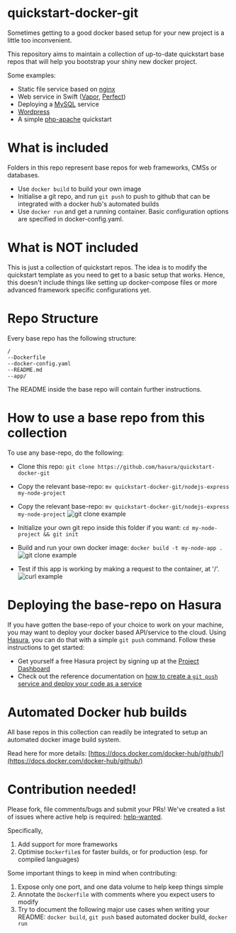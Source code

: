 # quickstart-docker-git

Sometimes getting to a good docker based setup for your new project is a
little too inconvenient.

This repository aims to maintain a collection of up-to-date quickstart base
repos that will help you bootstrap your shiny new docker project.

Some examples:
- Static file service based on [nginx](https://github.com/hasura/quickstart-docker-git/tree/master/nginx)
- Web service in Swift ([Vapor](https://github.com/hasura/quickstart-docker-git/tree/master/swift-vapor), [Perfect](https://github.com/hasura/quickstart-docker-git/tree/master/swift-perfect))
- Deploying a [MySQL](https://github.com/hasura/quickstart-docker-git/tree/master/mysql) service
- [Wordpress](https://github.com/hasura/quickstart-docker-git/tree/master/wordpress)
- A simple [php-apache](https://github.com/hasura/quickstart-docker-git/tree/master/php-apache) quickstart

# What is included

Folders in this repo represent base repos for web frameworks, CMSs or databases.

- Use ``docker build`` to build your own image
- Initialise a git repo, and run ``git push`` to push to github that can be
  integrated with a docker hub's automated builds
- Use ``docker run`` and get a running container. Basic configuration options
  are specified in docker-config.yaml.

# What is NOT included

This is just a collection of quickstart repos. The idea is to modify the
quickstart template as you need to get to a basic setup that works. Hence,
this doesn't include things like setting up docker-compose files or more
advanced framework specific configurations yet.

# Repo Structure

Every base repo has the following structure:

```
/
--Dockerfile
--docker-config.yaml
--README.md
--app/
```

The README inside the base repo will contain further instructions.

# How to use a base repo from this collection

To use any base-repo, do the following:

- Clone this repo:
  ``git clone https://github.com/hasura/quickstart-docker-git``
- Copy the relevant base-repo:
  ``mv quickstart-docker-git/nodejs-express my-node-project``

- Copy the relevant base-repo:
  ``mv quickstart-docker-git/nodejs-express my-node-project``
  ![git clone example](https://raw.githubusercontent.com/hasura/quickstart-docker-git/master/_docs/1-git-clone.png)

- Initialize your own git repo inside this folder if you want:
  ``cd my-node-project && git init``

- Build and run your own docker image:
  ``docker build -t my-node-app .``
  ![git clone example](https://raw.githubusercontent.com/hasura/quickstart-docker-git/master/_docs/2-docker-build-run.png)

- Test if this app is working by making a request to the container, at '/'.
  ![curl example](https://raw.githubusercontent.com/hasura/quickstart-docker-git/master/_docs/3-curl.png)


# Deploying the base-repo on Hasura
If you have gotten the base-repo of your choice to work on your machine, you may want to deploy your docker based API/service to the cloud. Using [Hasura](https://hasura.io), you can do that with a simple `git push` command. Follow these instructions to get started:

- Get yourself a free Hasura project by signing up at the [Project Dashboard](https://dashboard.hasura.io)
- Check out the reference documentation on [how to create a `git push` service and deploy your code as a service](https://docs.hasura.io/0.14/ref/custom-microservices/creating-git-push-microservices.html)

# Automated Docker hub builds

All base repos in this collection can readily be integrated to setup an
automated docker image build system.

Read here for more details:
[https://docs.docker.com/docker-hub/github/](https://docs.docker.com/docker-hub/github/)


# Contribution needed!

Please fork, file comments/bugs and submit your PRs!  We've created a list of
issues where active help is required:
[help-wanted](https://github.com/hasura/quickstart-docker-git/issues?q=is%3Aissue+is%3Aopen+label%3Ahelp-wanted).

Specifically,

1. Add support for more frameworks
2. Optimise ``Dockerfile``s for faster builds, or for production (esp. for compiled languages)

Some important things to keep in mind when contributing:

1. Expose only one port, and one data volume to help keep things simple
2. Annotate the ``Dockerfile`` with comments where you expect users to modify
3. Try to document the following major use cases when writing your README: ``docker build``, ``git push`` based automated docker build, ``docker run``


